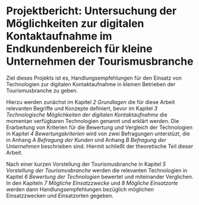 # Projektbericht: Untersuchung der Möglichkeiten zur digitalen Kontaktaufnahme im Endkundenbereich für kleine Unternehmen der Tourismusbranche

Ziel dieses Projekts ist es, Handlungsempfehlungen für den Einsatz von
Technologien zur digitalen Kontaktaufnahme in kleinen Betrieben der
Tourismusbranche zu geben.

Hierzu werden zunächst im Kapitel *2 Grundlagen* die für diese Arbeit relevanten
Begriffe und Konzepte definiert, bevor im Kapitel *3 Technologische Möglichkeiten
der digitalen Kontaktaufnahme* die momentan verfügbaren Technologien genannt
und erklärt werden. Die Erarbeitung von Kriterien für die Bewertung und Vergleich
der Technologien in Kapitel *4 Bewertungskriterien* wird von zwei Befragungen
unterstüzt, die in Anhang *A Befragung der Kunden* und Anhang *B Befragung
der Unternehmen* beschrieben sind. Hiermit schließt der theoretische Teil dieser
Arbeit.

Nach einer kurzen Vorstellung der Tourismusbranche in Kapitel *5 Vorstellung der
Tourismusbranche* werden die relevanten Technologien in Kapitel *6 Bewertung der
Technologien* bewertet und miteinander Verglichen.
In den Kapiteln *7 Mögliche Einsatzzwecke* und *8 Mögliche Einsatzorte* werden
dann Handlungsempfehlungen bezüglich möglichen Einsatzzwecken und Einsatzorten
gegeben.